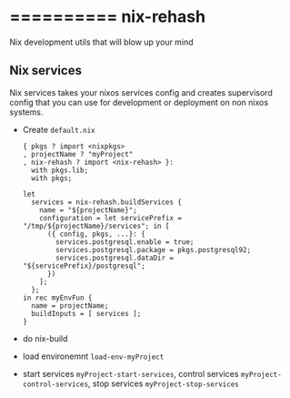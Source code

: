 ==========
nix-rehash
==========


Nix development utils that will blow up your mind


Nix services
------------

Nix services takes your nixos services config and creates supervisord config
that you can use for development or deployment on non nixos systems.

- Create `default.nix`

  ```
  { pkgs ? import <nixpkgs>
  , projectName ? "myProject"
  , nix-rehash ? import <nix-rehash> }:
    with pkgs.lib;
    with pkgs;

  let
    services = nix-rehash.buildServices {
      name = "${projectName}";
      configuration = let servicePrefix = "/tmp/${projectName}/services"; in [
        ({ config, pkgs, ...}: {
          services.postgresql.enable = true;
          services.postgresql.package = pkgs.postgresql92;
          services.postgresql.dataDir = "${servicePrefix}/postgresql";
        })
      ];
    };
  in rec myEnvFun {
    name = projectName;
    buildInputs = [ services ];
  }
  ```

- do nix-build
- load environemnt `load-env-myProject`
- start services `myProject-start-services`, control services `myProject-control-services`,
  stop services `myProject-stop-services`
